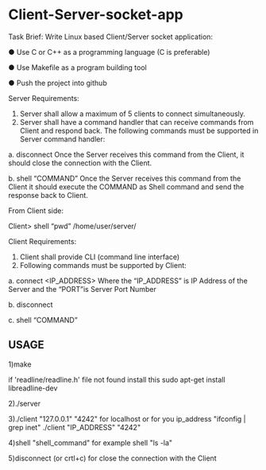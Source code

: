 # Client-Server-socket-app




Task Brief:
Write Linux based Client/Server socket application:
  
  ● Use C or C++ as a programming language (C is preferable)
  
  ● Use Makefile as a program building tool
  
  ● Push the project into github

Server Requirements:
  1. Server shall allow a maximum of 5 clients to connect simultaneously.
  2. Server shall have a command handler that can receive commands from Client and
  respond back. The following commands must be supported in Server command handler:
  
  a. disconnect
  Once the Server receives this command from the Client, it should close the
  connection with the Client.
  
  b. shell “COMMAND”
  Once the Server receives this command from the Client it should execute the COMMAND as Shell command and send the response back to Client.
  
  From Client side:
  
  Client> shell “pwd”
    /home/user/server/

Client Requirements:
  1. Client shall provide CLI (command line interface)
  2. Following commands must be supported by Client:
  
  a. connect <IP_ADDRESS> <PORT>
  Where the “IP_ADDRESS” is IP Address of the Server and the “PORT”is Server
  Port Number
  
  b. disconnect
  
  c. shell “COMMAND”

  ## USAGE

  1)make

  if 'readline/readline.h' file not found
  install this
  sudo apt-get install libreadline-dev 

  2)./server

  3)./client "127.0.0.1" "4242" 
    for localhost
    or for you ip_address "ifconfig | grep inet" 
    ./client "IP_ADDRESS" "4242"
  
  4)shell "shell_command"
    for example shell "ls -la"

  5)disconnect (or crtl+c)
    for close the connection with the Client

